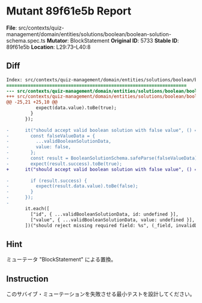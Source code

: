 # Mutant 89f61e5b Report

**File**: src/contexts/quiz-management/domain/entities/solutions/boolean/boolean-solution-schema.spec.ts
**Mutator**: BlockStatement
**Original ID**: 5733
**Stable ID**: 89f61e5b
**Location**: L29:73–L40:8

## Diff

```diff
Index: src/contexts/quiz-management/domain/entities/solutions/boolean/boolean-solution-schema.spec.ts
===================================================================
--- src/contexts/quiz-management/domain/entities/solutions/boolean/boolean-solution-schema.spec.ts	original
+++ src/contexts/quiz-management/domain/entities/solutions/boolean/boolean-solution-schema.spec.ts	mutated #5733
@@ -25,21 +25,10 @@
           expect(data.value).toBe(true);
         }
       });
 
-      it("should accept valid boolean solution with false value", () => {
-        const falseValueData = {
-          ...validBooleanSolutionData,
-          value: false,
-        };
-        const result = BooleanSolutionSchema.safeParse(falseValueData);
-        expect(result.success).toBe(true);
+      it("should accept valid boolean solution with false value", () => {});
 
-        if (result.success) {
-          expect(result.data.value).toBe(false);
-        }
-      });
-
       it.each([
         ["id", { ...validBooleanSolutionData, id: undefined }],
         ["value", { ...validBooleanSolutionData, value: undefined }],
       ])("should reject missing required field: %s", (_field, invalidData) => {
```

## Hint

ミューテータ "BlockStatement" による置換。

## Instruction

このサバイブ・ミューテーションを失敗させる最小テストを設計してください。
